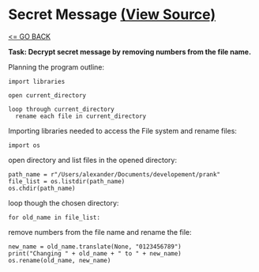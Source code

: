 # Secret Message [(View Source)](rename_files.py)

[<= GO BACK](../README.md)

__Task: Decrypt secret message by removing numbers from the file name.__

Planning the program outline:

```
import libraries

open current_directory

loop through current_directory
  rename each file in current_directory
```

Importing libraries needed to access the File system and rename files:

```
import os
```

open directory and list files in the opened directory:

```
path_name = r"/Users/alexander/Documents/developement/prank"
file_list = os.listdir(path_name)
os.chdir(path_name)
```

loop though the chosen directory:

```
for old_name in file_list:
```

remove numbers from the file name and rename the file:

```
new_name = old_name.translate(None, "0123456789")
print("Changing " + old_name + " to " + new_name)
os.rename(old_name, new_name)
```
